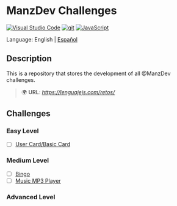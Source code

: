 # ManzDev Challenges
[![Visual Studio Code](https://img.shields.io/badge/--007ACC?logo=visual%20studio%20code&logoColor=ffffff)](https://code.visualstudio.com/)
[![git](https://img.shields.io/badge/--F05032?logo=git&logoColor=ffffff)](http://git-scm.com/)
[![JavaScript](https://img.shields.io/badge/--F7DF1E?logo=javascript&logoColor=000)](https://www.javascript.com/)

Language: English | [Español]()


## Description

This is a repository that stores the development of all @ManzDev challenges.
>🌍 **URL**: *https://lenguajejs.com/retos/*

## Challenges

### Easy Level
- [ ] [User Card/Basic Card](https://lenguajejs.com/retos/nivel-facil/basic-card/)

### Medium Level
- [ ] [Bingo](https://lenguajejs.com/retos/nivel-medio/bingo/)
- [ ] [Music MP3 Player](https://lenguajejs.com/retos/nivel-medio/mp3-player/)

### Advanced Level
